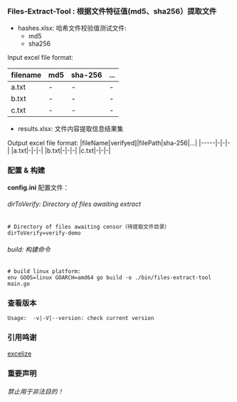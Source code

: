 ### Files-Extract-Tool : 根据文件特征值(md5、sha256）提取文件

* hashes.xlsx: 哈希文件校验值测试文件:
    * md5
    * sha256

Input excel file format:

|filename|md5|sha-256|...|
|-----|-|-|-|
|a.txt|-|-|-|
|b.txt|-|-|-|
|c.txt|-|-|-|


* results.xlsx: 文件内容提取信息结果集

Output excel file format:
|fileName[verifyed]|filePath|sha-256|...|
|-----|-|-|-|
|a.txt|-|-|-|
|b.txt|-|-|-|
|c.txt|-|-|-|

### 配置 & 构建

**config.ini** 配置文件：

###### dirToVerify: Directory of files awaiting extract

```
# Directory of files awaiting censor（待提取文件目录）
dirToVerify=verify-demo
```

###### build: 构建命令
```
# build linux platform:
env GOOS=linux GOARCH=amd64 go build -o ./bin/files-extract-tool main.go
```

### 查看版本

```
Usage:  -v|-V|--version: check current version
```

### 引用鸣谢

[excelize](https://github.com/xuri/excelize/v2)

### 重要声明

###### 禁止用于非法目的！
